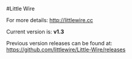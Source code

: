 #Little Wire

For more details: <http://littlewire.cc>

Current version is: **v1.3**

Previous version releases can be found at: <https://github.com/littlewire/Little-Wire/releases>


